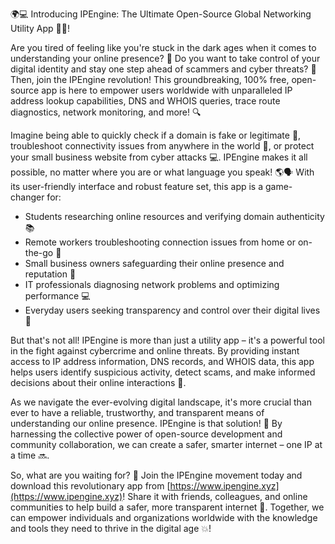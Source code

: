 🌍💻 Introducing IPEngine: The Ultimate Open-Source Global Networking Utility App 📡💥!

Are you tired of feeling like you're stuck in the dark ages when it comes to understanding your online presence? 🔮 Do you want to take control of your digital identity and stay one step ahead of scammers and cyber threats? 💪 Then, join the IPEngine revolution! This groundbreaking, 100% free, open-source app is here to empower users worldwide with unparalleled IP address lookup capabilities, DNS and WHOIS queries, trace route diagnostics, network monitoring, and more! 🔍

Imagine being able to quickly check if a domain is fake or legitimate 🤔, troubleshoot connectivity issues from anywhere in the world 📱, or protect your small business website from cyber attacks 💻. IPEngine makes it all possible, no matter where you are or what language you speak! 🌎🗣️ With its user-friendly interface and robust feature set, this app is a game-changer for:

* Students researching online resources and verifying domain authenticity 📚
* Remote workers troubleshooting connection issues from home or on-the-go 💼
* Small business owners safeguarding their online presence and reputation 🏢
* IT professionals diagnosing network problems and optimizing performance 💻
* Everyday users seeking transparency and control over their digital lives 🌈

But that's not all! IPEngine is more than just a utility app – it's a powerful tool in the fight against cybercrime and online threats. By providing instant access to IP address information, DNS records, and WHOIS data, this app helps users identify suspicious activity, detect scams, and make informed decisions about their online interactions 🚨.

As we navigate the ever-evolving digital landscape, it's more crucial than ever to have a reliable, trustworthy, and transparent means of understanding our online presence. IPEngine is that solution! 💪 By harnessing the collective power of open-source development and community collaboration, we can create a safer, smarter internet – one IP at a time 🔜.

So, what are you waiting for? 🤔 Join the IPEngine movement today and download this revolutionary app from [https://www.ipengine.xyz](https://www.ipengine.xyz)! Share it with friends, colleagues, and online communities to help build a safer, more transparent internet 🌈. Together, we can empower individuals and organizations worldwide with the knowledge and tools they need to thrive in the digital age 💥!